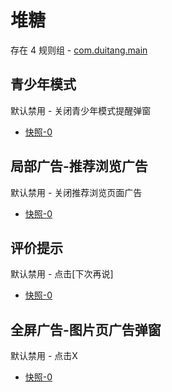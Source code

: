 # 堆糖

存在 4 规则组 - [com.duitang.main](/src/apps/com.duitang.main.ts)

## 青少年模式

默认禁用 - 关闭青少年模式提醒弹窗

- [快照-0](https://i.gkd.li/import/13202230)

## 局部广告-推荐浏览广告

默认禁用 - 关闭推荐浏览页面广告

- [快照-0](https://i.gkd.li/import/13202725)

## 评价提示

默认禁用 - 点击[下次再说]

- [快照-0](https://i.gkd.li/import/13203217)

## 全屏广告-图片页广告弹窗

默认禁用 - 点击X

- [快照-0](https://i.gkd.li/import/13997011)
